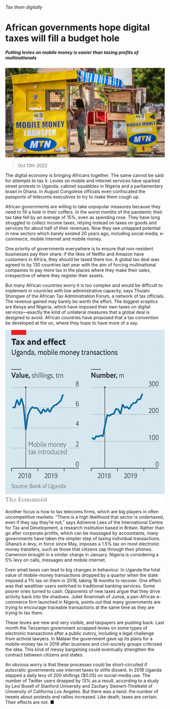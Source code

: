 ###### Tax them digitally

# African governments hope digital taxes will fill a budget hole 

##### Putting levies on mobile money is easier than taxing profits of multinationals 

![image](images/20221015_MAP503.jpg) 

> Oct 13th 2022 

The digital economy is bringing Africans together. The same cannot be said for attempts to tax it. Levies on mobile and internet services have sparked street protests in Uganda, cabinet squabbles in Nigeria and a parliamentary brawl in Ghana. In August Congolese officials even confiscated the passports of telecoms executives to try to make them cough up.

African governments are willing to take unpopular measures because they need to fill a hole in their coffers. In the worst months of the pandemic their tax take fell by an average of 15%, even as spending rose. They have long struggled to collect income taxes, relying instead on taxes on goods and services for about half of their revenues. Now they see untapped potential in new sectors which barely existed 20 years ago, including social media, e-commerce, mobile internet and mobile money.

One priority of governments everywhere is to ensure that non-resident businesses pay their share: if the likes of Netflix and Amazon have customers in Africa, they should be taxed there too. A global tax deal was agreed to by 130 countries last year with the aim of forcing multinational companies to pay more tax in the places where they make their sales, irrespective of where they register their assets. 

But many African countries worry it is too complex and would be difficult to implement in countries with low administrative capacity, says Thulani Shongwe of the African Tax Administration Forum, a network of tax officials. The revenue gained may barely be worth the effort. The biggest sceptics are Kenya and Nigeria, which have imposed their own taxes on digital services—exactly the kind of unilateral measures that a global deal is designed to avoid. African countries have proposed that a tax convention be developed at the un, where they hope to have more of a say.

![image](images/20221015_MAC363.png) 


Another focus is how to tax telecoms firms, which are big players in often uncompetitive markets. “There is a high likelihood that sector is undertaxed, even if they say they’re not,” says Adrienne Lees of the International Centre for Tax and Development, a research institution based in Britain. Rather than go after corporate profits, which can be massaged by accountants, many governments have taken the simpler step of taxing individual transactions. Ghana’s e-levy, in force since May, imposes a 1.5% tax on most electronic money transfers, such as those that citizens zap through their phones. Cameroon brought in a similar charge in January. Nigeria is considering a 5% levy on calls, messages and mobile internet.

Even small taxes can lead to big changes in behaviour. In Uganda the total value of mobile-money transactions dropped by a quarter when the state imposed a 1% tax on them in 2018, taking 18 months to recover. One effect was that wealthier users switched to traditional banking services. Some poorer ones turned to cash. Opponents of new taxes argue that they drive activity back into the shadows. Juliet Anammah of Jumia, a pan-African e-commerce firm launched in Nigeria, points out that many governments are trying to encourage traceable transactions at the same time as they are trying to tax them.

These levies are new and very visible, and taxpayers are pushing back. Last month the Tanzanian government scrapped levies on some types of electronic transactions after a public outcry, including a legal challenge from activist lawyers. In Malawi the government gave up its plans for a mobile-money tax in 2019 after business and civil-society groups criticised the idea. This kind of messy bargaining could eventually strengthen the contract between citizens and states.

An obvious worry is that these processes could be short-circuited if autocratic governments use internet taxes to stifle dissent. In 2018 Uganda slapped a daily levy of 200 shillings ($0.05) on social-media use. The number of Twitter users dropped by 13% as a result, according to a study by Levi Boxell of Stanford University and Zachary Steinert-Threlkeld of University of California Los Angeles. But there was a twist: the number of tweets about protests and rallies increased. Like death, taxes are certain. Their effects are not. ■

